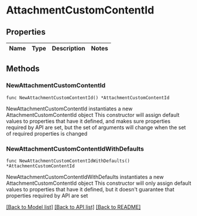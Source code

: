 # AttachmentCustomContentId

## Properties

Name | Type | Description | Notes
------------ | ------------- | ------------- | -------------

## Methods

### NewAttachmentCustomContentId

`func NewAttachmentCustomContentId() *AttachmentCustomContentId`

NewAttachmentCustomContentId instantiates a new AttachmentCustomContentId object
This constructor will assign default values to properties that have it defined,
and makes sure properties required by API are set, but the set of arguments
will change when the set of required properties is changed

### NewAttachmentCustomContentIdWithDefaults

`func NewAttachmentCustomContentIdWithDefaults() *AttachmentCustomContentId`

NewAttachmentCustomContentIdWithDefaults instantiates a new AttachmentCustomContentId object
This constructor will only assign default values to properties that have it defined,
but it doesn't guarantee that properties required by API are set


[[Back to Model list]](../README.md#documentation-for-models) [[Back to API list]](../README.md#documentation-for-api-endpoints) [[Back to README]](../README.md)


